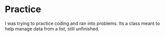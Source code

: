 # Practice
I was trying to practice coding and ran into problems.
Its a class meant to help manage data from a list, still unfinished.
